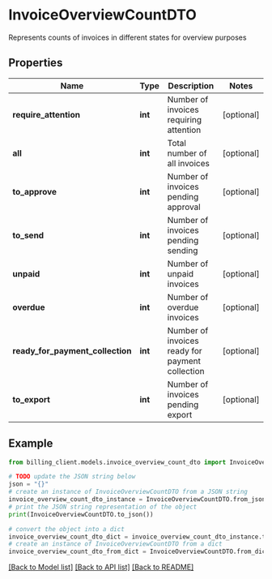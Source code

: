 # InvoiceOverviewCountDTO

Represents counts of invoices in different states for overview purposes

## Properties

Name | Type | Description | Notes
------------ | ------------- | ------------- | -------------
**require_attention** | **int** | Number of invoices requiring attention | [optional] 
**all** | **int** | Total number of all invoices | [optional] 
**to_approve** | **int** | Number of invoices pending approval | [optional] 
**to_send** | **int** | Number of invoices pending sending | [optional] 
**unpaid** | **int** | Number of unpaid invoices | [optional] 
**overdue** | **int** | Number of overdue invoices | [optional] 
**ready_for_payment_collection** | **int** | Number of invoices ready for payment collection | [optional] 
**to_export** | **int** | Number of invoices pending export | [optional] 

## Example

```python
from billing_client.models.invoice_overview_count_dto import InvoiceOverviewCountDTO

# TODO update the JSON string below
json = "{}"
# create an instance of InvoiceOverviewCountDTO from a JSON string
invoice_overview_count_dto_instance = InvoiceOverviewCountDTO.from_json(json)
# print the JSON string representation of the object
print(InvoiceOverviewCountDTO.to_json())

# convert the object into a dict
invoice_overview_count_dto_dict = invoice_overview_count_dto_instance.to_dict()
# create an instance of InvoiceOverviewCountDTO from a dict
invoice_overview_count_dto_from_dict = InvoiceOverviewCountDTO.from_dict(invoice_overview_count_dto_dict)
```
[[Back to Model list]](../README.md#documentation-for-models) [[Back to API list]](../README.md#documentation-for-api-endpoints) [[Back to README]](../README.md)


